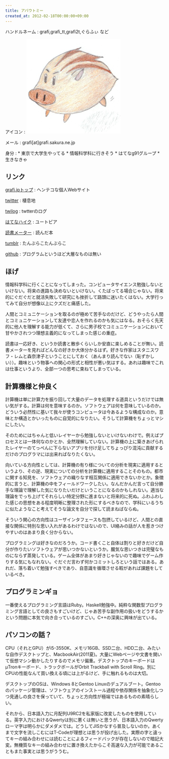 ```yaml
---
title: アバウトミー
created_at: 2012-02-18T00:00:00+09:00
---
```


ハンドルネーム
:   grafi,grafi_tt,grafi2t,ぐらふぃ など

アイコン
:   ![うりぼう](profile_res/botan300.jpg)

メール
:   grafi[at]grafi.sakura.ne.jp

身分
:   * 東京で大学生やってる
    * 情報科学科に行きそう
    * はてなg91グループ
    * 生きなきゃ

リンク
---------
[grafi.jpトップ](http://grafi.jp/)
:   ヘンテコな個人Webサイト

[twitter](http://twitter.com/grafi_tt)
:   棲息地

[twilog](http://twilog.org/grafi_tt)
:   twtterのログ

[はてなハイク](http://h.hatena.ne.jp/grafi)
:   ユートピア

[読書メーター](http://book.akahoshitakuya.com/u/28143)
:   読んだ本

[tumblr](http://tumblr.grafi.jp/)
:   たんぶらこたんぶらこ

[github](https://github.com/grafi-tt/)
:   プログラムというほど大層なものは無い

ほげ
-------------------
情報科学科に行くことになってしまった。コンピュータサイエンス勉強しないといけない。将来の進路も決めないといけない。くたばってる場合じゃない。将来的にぐだぐだと就活失敗して研究にも挫折して路頭に迷いたくはない。大学行ってみて自分が想像以上にクズだと痛感した。

人間とコミュニケーションを取るのが極めて苦手なのだけど、どうやったら人間とコミュニケーションして友達や恋人を作れるのかも気にはなる。おそらく先天的に他人を理解する能力が低くて、さらに男子校でコミュニケーションにおいて甘やかされつつ理想主義的になってしまった感じの重症。

読書は一応好き、というか読書と散歩くらいしか安直に楽しめることが無い。読書メーターを見ればどんなの好きか大体分かるはず。好きな作家はスタニスワフ・レムと森奈津子ということにしておく（あんまり読んでない（恥ずかしい））。趣味という物事への関心の形式と相性が悪い気はする。あれは趣味でこれは仕事というより、全部一つの思考に束ねてしまっている。

計算機様と仲良く
------------------
計算機は単に計算力を振り回して大量のデータを処理する道具というだけでは無い気がする。計算は何を意味するのか。ソフトウェアは何を意味しているのか。どういう必然性に基いて我々が使うコンピュータは今あるような構成なのか。意味とか構造とかいったものに自覚的になりたい。そうして計算機をちょっとマシにしたい。

そのためにはちゃんと低いレイヤーから勉強しないといけないわけで。例えばプロセスとは一体何なのかとか、全然理解していない。計算機の上に築きあげられたレイヤーのてっぺんに下らないアプリを付け足してちょっぴり混沌に貢献するだけのプログラマには出来ればなりたくない。

向いている方向性としては、計算機の有り様についての分析を現実に適用するというより、その逆、現実についての分析を計算機に適用することそのもの。都市に関する知見を、ソフトウェアの織りなす相互関係に適用できないかとか。象徴的に言うと、計算機の中をフィールドワークしたい。なんだかんだ言って自分勝手な理論で理解した気になりたいだけということになるのかもしれない。適当な理論をでっち上げてそれらしい特定分野に進まないと将来的に死ぬ。ふわふわした感じの思想をある程度明晰に整理された形にするべきなので、学科にいるうちに似たようなこと考えてそうな論文を自分で探して読まねばならぬ。

そういう関心の方向性はユーザインタフェースも包摂しているけど、人間との直接な関係に特別な思い入れがあるわけではないので、UI絡みの話が人を惹きつけやすいのはあまり良く分からない。

プログラミングは好きなのだろうか。コード書くこと自体は割りと好きだけど自分が作りたいソフトウェアが思いつかないというか。朧気な思いつきは完璧なものにならず蒸発している。ゲーム全体があまり好きじゃないので趣味でゲーム作りする気にもなれない。ぐだぐだ言わず何かコミットしろという話ではある。あれだ、落ち着いて勉強すべきであり、自意識を循環させる暇があれば課題をしているべき。

プログラミンギョ
-------------------
一番使えるプログラミング言語はRuby。Haskell勉強中。純粋な関数型プログラミング言語としての良さもすごいけど、じゃあ苦手な副作用の扱いをどうするかという問題に本気で向き合っているのすごい。C++の深奥に興味が出ている。

パソコンの話？
-------------------
CPU（それとGPU）がi5-3550K、メモリ16GB、SSD二台、HDD二台、みたいな自作デスクトップと、MacbookAir(2011夏)。大量にWebページや文書を開いて仮想マシン動かしたりするのでメモリ偏重。デスクトップのキーボードはμTronキーボード、トラックボールがOrbit Trackball with Scroll Ring。別にCPUの性能なんて買い換える頃には上がるけど、手に触れるものは大切。

デスクトップのOSは、Windows 8とGentoo Linuxのデュアルブート。Gentooのパッケージ管理は、ソフトウェアのインストール過程や依存関係を抽象化しつつ見通しの良さを保っていて、ちょっと方向性が極端ではあるものの素晴らしい。

それから、日本語入力に月配列U9RC2を私家版に改変したものを使用している。英字入力におけるQwertyは別に悪くは無いと思うが、日本語入力のQwertyローマ字は明らかにダメダメでは。どうしてJISかなすら普及しないのか。あくまで文字を流しこむにはT-Codeが理想とは思うが投げ出した。実際の字と違ってキーの組み合わせには読むことによるフィードバックが存在しないので暗記大変。無機質なキーの組み合わせに置き換えたからこそ高速な入力が可能であることもまた事実とは思うがううむ。
